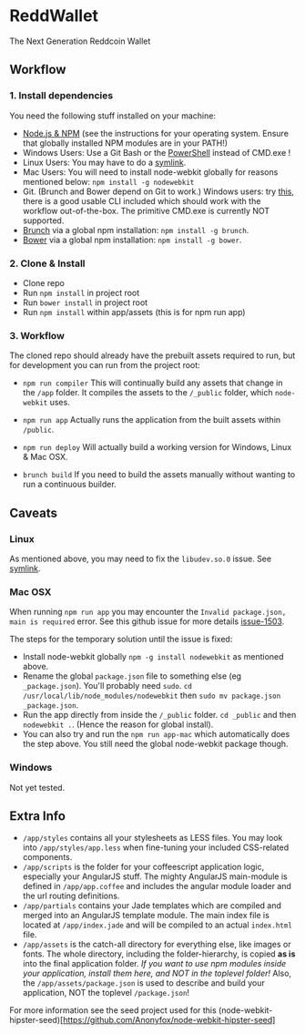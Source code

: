 # ReddWallet

The Next Generation Reddcoin Wallet

## Workflow

### 1. Install dependencies

You need the following stuff installed on your machine:
- [Node.js & NPM](http://nodejs.org/) (see the instructions for your operating system. Ensure that globally installed NPM modules are in your PATH!)
- Windows Users: Use a Git Bash or the [PowerShell](http://en.wikipedia.org/wiki/Windows_PowerShell) instead of CMD.exe !
- Linux Users: You may have to do a [symlink](https://github.com/rogerwang/node-webkit/wiki/The-solution-of-lacking-libudev.so.0).
- Mac Users: You will need to install node-webkit globally for reasons mentioned below: `npm install -g nodewebkit`
- Git. (Brunch and Bower depend on Git to work.) Windows users: try [this](http://git-scm.com/), there is a good usable CLI included which should work with the workflow out-of-the-box. The primitive CMD.exe is currently NOT supported.
- [Brunch](http://brunch.io/) via a global npm installation: `npm install -g brunch`.
- [Bower](http://bower.io/) via a global npm installation: `npm install -g bower`.

### 2. Clone & Install

- Clone repo
- Run `npm install` in project root
- Run `bower install` in project root
- Run `npm install` within app/assets (this is for npm run app)

### 3. Workflow

The cloned repo should already have the prebuilt assets required to run, but for development you can run from the project root:

- `npm run compiler` This will continually build any assets that change in the `/app` folder. It compiles the assets to the `/_public` folder, which `node-webkit` uses.
- `npm run app` Actually runs the application from the built assets within `/public`.
- `npm run deploy` Will actually build a working version for Windows, Linux & Mac OSX.

- `brunch build` If you need to build the assets manually without wanting to run a continuous builder.

## Caveats

### Linux

As mentioned above, you may need to fix the `libudev.so.0` issue. See [symlink](https://github.com/rogerwang/node-webkit/wiki/The-solution-of-lacking-libudev.so.0).

### Mac OSX

When running `npm run app` you may encounter the `Invalid package.json, main is required` error. See this github issue for more details [issue-1503](https://github.com/rogerwang/node-webkit/issues/1503).

The steps for the temporary solution until the issue is fixed:
- Install node-webkit globally `npm -g install nodewebkit` as mentioned above.
- Rename the global `package.json` file to something else (eg `_package.json`). You'll probably need `sudo`.  `cd /usr/local/lib/node_modules/nodewebkit` then `sudo mv package.json _package.json`.
- Run the app directly from inside the `/_public` folder. `cd _public` and then `nodewebkit .`. (Hence the reason for global install).
- You can also try and run the `npm run app-mac` which automatically does the step above. You still need the global node-webkit package though.

### Windows

Not yet tested.

## Extra Info

- `/app/styles` contains all your stylesheets as LESS files. You may look into `/app/styles/app.less` when fine-tuning your included CSS-related components.
- `/app/scripts` is the folder for your coffeescript application logic, especially your AngularJS stuff. The mighty AngularJS main-module is defined in `/app/app.coffee` and includes the angular module loader and the url routing definitions.
- `/app/partials` contains your Jade templates which are compiled and merged into an AngularJS template module. The main index file is located at `/app/index.jade` and will be compiled to an actual `index.html` file.
- `/app/assets` is the catch-all directory for everything else, like images or fonts. The whole directory, including the folder-hierarchy, is copied **as is** into the final application folder. *If you want to use npm modules inside your application, install them here, and NOT in the toplevel folder!* Also, the `/app/assets/package.json` is used to describe and build your application, NOT the toplevel `/package.json`!

For more information see the seed project used for this (node-webkit-hipster-seed)[https://github.com/Anonyfox/node-webkit-hipster-seed]



